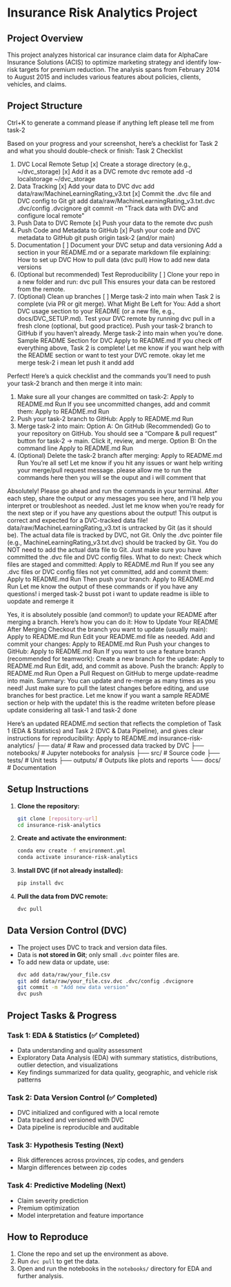 # Insurance Risk Analytics Project

## Project Overview

This project analyzes historical car insurance claim data for AlphaCare Insurance Solutions (ACIS) to optimize marketing strategy and identify low-risk targets for premium reduction. The analysis spans from February 2014 to August 2015 and includes various features about policies, clients, vehicles, and claims.

## Project Structure

Ctrl+K to generate a command
please if anything left please tell me from task-2

Based on your progress and your screenshot, here’s a checklist for Task 2 and what you should double-check or finish:
Task 2 Checklist

1. DVC Local Remote Setup
   [x] Create a storage directory (e.g., ~/dvc_storage)
   [x] Add it as a DVC remote
   dvc remote add -d localstorage ~/dvc_storage
2. Data Tracking
   [x] Add your data to DVC
   dvc add data/raw/MachineLearningRating_v3.txt
   [x] Commit the .dvc file and DVC config to Git
   git add data/raw/MachineLearningRating_v3.txt.dvc .dvc/config .dvcignore
   git commit -m "Track data with DVC and configure local remote"
3. Push Data to DVC Remote
   [x] Push your data to the remote
   dvc push
4. Push Code and Metadata to GitHub
   [x] Push your code and DVC metadata to GitHub
   git push origin task-2 (and/or main)
5. Documentation
   [ ] Document your DVC setup and data versioning
   Add a section in your README.md or a separate markdown file explaining:
   How to set up DVC
   How to pull data (dvc pull)
   How to add new data versions
6. (Optional but recommended) Test Reproducibility
   [ ] Clone your repo in a new folder and run:
   dvc pull
   This ensures your data can be restored from the remote.
7. (Optional) Clean up branches
   [ ] Merge task-2 into main when Task 2 is complete (via PR or git merge).
   What Might Be Left for You:
   Add a short DVC usage section to your README (or a new file, e.g., docs/DVC_SETUP.md).
   Test your DVC remote by running dvc pull in a fresh clone (optional, but good practice).
   Push your task-2 branch to GitHub if you haven’t already.
   Merge task-2 into main when you’re done.
   Sample README Section for DVC
   Apply to README.md
   If you check off everything above, Task 2 is complete!
   Let me know if you want help with the README section or want to test your DVC remote.
   okay let me merge tesk-2 i mean let push it andd add

Perfect! Here’s a quick checklist and the commands you’ll need to push your task-2 branch and then merge it into main:

1. Make sure all your changes are committed on task-2:
   Apply to README.md
   Run
   If you see uncommitted changes, add and commit them:
   Apply to README.md
   Run
2. Push your task-2 branch to GitHub:
   Apply to README.md
   Run
3. Merge task-2 into main:
   Option A: On GitHub (Recommended)
   Go to your repository on GitHub.
   You should see a “Compare & pull request” button for task-2 → main.
   Click it, review, and merge.
   Option B: On the command line
   Apply to README.md
   Run
4. (Optional) Delete the task-2 branch after merging:
   Apply to README.md
   Run
   You’re all set!
   Let me know if you hit any issues or want help writing your merge/pull request message.
   please allow me to run the commands here then you will se the ouput and i will comment that

Absolutely!
Please go ahead and run the commands in your terminal.
After each step, share the output or any messages you see here, and I’ll help you interpret or troubleshoot as needed.
Just let me know when you’re ready for the next step or if you have any questions about the output!
This output is correct and expected for a DVC-tracked data file!
data/raw/MachineLearningRating_v3.txt is untracked by Git (as it should be).
The actual data file is tracked by DVC, not Git.
Only the .dvc pointer file (e.g., MachineLearningRating_v3.txt.dvc) should be tracked by Git.
You do NOT need to add the actual data file to Git.
Just make sure you have committed the .dvc file and DVC config files.
What to do next:
Check which files are staged and committed:
Apply to README.md
Run
If you see any .dvc files or DVC config files not yet committed, add and commit them:
Apply to README.md
Run
Then push your branch:
Apply to README.md
Run
Let me know the output of these commands or if you have any questions!
i merged task-2 busst pot i want to update readme is iible to uopdate and remerge it

Yes, it is absolutely possible (and common!) to update your README after merging a branch. Here’s how you can do it:
How to Update Your README After Merging
Checkout the branch you want to update (usually main):
Apply to README.md
Run
Edit your README.md file as needed.
Add and commit your changes:
Apply to README.md
Run
Push your changes to GitHub:
Apply to README.md
Run
If you want to use a feature branch (recommended for teamwork):
Create a new branch for the update:
Apply to README.md
Run
Edit, add, and commit as above.
Push the branch:
Apply to README.md
Run
Open a Pull Request on GitHub to merge update-readme into main.
Summary:
You can update and re-merge as many times as you need!
Just make sure to pull the latest changes before editing, and use branches for best practice.
Let me know if you want a sample README section or help with the update!
this is the readme writeten before please update considering all task-1 and task-2 done

Here’s an updated README.md section that reflects the completion of Task 1 (EDA & Statistics) and Task 2 (DVC & Data Pipeline), and gives clear instructions for reproducibility:
Apply to README.md
insurance-risk-analytics/
├── data/ # Raw and processed data tracked by DVC
├── notebooks/ # Jupyter notebooks for analysis
├── src/ # Source code
├── tests/ # Unit tests
├── outputs/ # Outputs like plots and reports
└── docs/ # Documentation

## Setup Instructions

1. **Clone the repository:**

   ```bash
   git clone [repository-url]
   cd insurance-risk-analytics
   ```

2. **Create and activate the environment:**

   ```bash
   conda env create -f environment.yml
   conda activate insurance-risk-analytics
   ```

3. **Install DVC (if not already installed):**

   ```bash
   pip install dvc
   ```

4. **Pull the data from DVC remote:**
   ```bash
   dvc pull
   ```

## Data Version Control (DVC)

- The project uses DVC to track and version data files.
- Data is **not stored in Git**; only small `.dvc` pointer files are.
- To add new data or update, use:
  ```bash
  dvc add data/raw/your_file.csv
  git add data/raw/your_file.csv.dvc .dvc/config .dvcignore
  git commit -m "Add new data version"
  dvc push
  ```

## Project Tasks & Progress

### Task 1: EDA & Statistics (✅ Completed)

- Data understanding and quality assessment
- Exploratory Data Analysis (EDA) with summary statistics, distributions, outlier detection, and visualizations
- Key findings summarized for data quality, geographic, and vehicle risk patterns

### Task 2: Data Version Control (✅ Completed)

- DVC initialized and configured with a local remote
- Data tracked and versioned with DVC
- Data pipeline is reproducible and auditable

### Task 3: Hypothesis Testing (Next)

- Risk differences across provinces, zip codes, and genders
- Margin differences between zip codes

### Task 4: Predictive Modeling (Next)

- Claim severity prediction
- Premium optimization
- Model interpretation and feature importance

## How to Reproduce

1. Clone the repo and set up the environment as above.
2. Run `dvc pull` to get the data.
3. Open and run the notebooks in the `notebooks/` directory for EDA and further analysis.

